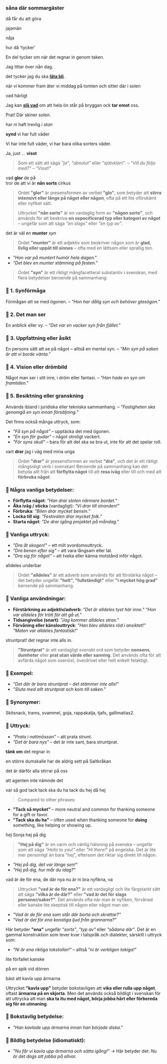 ### såna där sommargäster

då får du att göra

jajamän

nåja

hur då 'tycker'

En del tycker om när det regnar in genom taken.

Jag tittar över nån dag.

det tycker jag du ska **[låta bli](https://sv.wiktionary.org/wiki/l%C3%A5ta_bli)**.

när vi kommer fram äter vi middag på tomten och sitter där i solen

vad härligt

Jag kan [**slå vad**](https://sv.wiktionary.org/wiki/sl%C3%A5_vad#Verb) om att hela ön står på bryggan ock **tar emot** oss.

Prat! Där skiner solen.

har ni haft trevlig *i stan*

**synd** vi har fult väder

Vi har inte fult väder, vi har bara olika sorters väder.

Ja, just ... **visst**
> Som ett sätt att säga _"ja"_, _"absolut"_ eller _"självklart"_. – _"Vill du följa med?"_ – _"Visst!"_

vad **glor** de på<br>
tror de att vi är **nån sorts** cirkus
> Ordet **"glor"** är presensformen av verbet **"glo"**, som betyder att **stirra intensivt eller länge på något eller någon**, ofta på ett lite oförskämt eller nyfiket sätt.
> 
> Uttrycket **"nån sorts"** är en vardaglig form av **"någon sorts"**, och används för att beskriva **en ospecificerad typ eller kategori av något** – ungefär som att säga _"en slags"_ eller _"en typ av"_.

det är väl en **munter** *syn*
> Ordet **"munter"** är ett adjektiv som beskriver någon som är **glad, livlig eller uppåt till sinnes** – ofta med en lättsam eller sprallig ton.
-   _"Hon var på muntert humör hela dagen."_
-   _"Det blev en munter stämning på festen."_

> Ordet **"syn"** är ett riktigt mångfacetterat substantiv i svenskan, med flera betydelser beroende på sammanhang:

### 🔹 1. **Synförmåga**

Förmågan att se med ögonen. – _"Hon har dålig syn och behöver glasögon."_

### 🔹 2. **Det man ser**

En anblick eller vy. – _"Det var en vacker syn från fjället."_

### 🔹 3. **Uppfattning eller åsikt**

En persons sätt att se på något – alltså en mental syn. – _"Min syn på saken är att vi borde vänta."_

### 🔹 4. **Vision eller drömbild**

Något man ser i sitt inre, i dröm eller fantasi. – _"Han hade en syn om framtiden."_

### 🔹 5. **Besiktning eller granskning**

Används ibland i juridiska eller tekniska sammanhang. – _"Fastigheten ska genomgå en syn innan försäljning."_

Det finns också många uttryck, som:
-   _"Få syn på något"_ – upptäcka det med ögonen.
-   _"En syn för gudar"_ – något otroligt vackert.
-   _"För syns skull"_ – bara för att det ska se bra ut, inte för att det spelar roll.

vart **drar** jag i väg med mina unga
> Ordet **"drar"** är presensformen av verbet **"dra"**, och det är ett riktigt mångsidigt verb i svenskan! Beroende på sammanhang kan det betyda allt från att **förflytta något** till att **resa iväg** eller till och med att **förbruka något**.

### 🔹 Några vanliga betydelser:

-   **Förflytta något**: _"Han drar stolen närmare bordet."_
-   **Åka iväg / sticka** (vardagligt): _"Vi drar till stranden!"_
-   **Förbruka**: _"Bilen drar mycket bensin."_
-   **Locka till sig**: _"Festivalen drar mycket folk."_
-   **Starta något**: _"De drar igång projektet på måndag."_

### 🔹 Vanliga uttryck:
-   _"Dra åt skogen!"_ – ett milt svordomsuttryck.
-   _"Dra benen efter sig"_ – att vara långsam eller lat.
-   _"Dra sig för något"_ – att tveka eller känna motstånd inför något.

alldeles underbar

> Ordet **"alldeles"** är ett adverb som används för att förstärka något – det betyder ungefär **"helt", "fullständigt"** eller **"i mycket hög grad"** beroende på sammanhang.

### 🔹 Vanliga användningar:

-   **Förstärkning av adjektiv/adverb**: _"Det är alldeles tyst här inne."_ _"Hon var alldeles för trött för att gå ut."_
-   **Tidsangivelse (snart)**: _"Jag kommer alldeles strax."_
-   **Förvåning eller känslouttryck**: _"Han blev alldeles röd i ansiktet!"_ _"Maten var alldeles fantastisk!"_

struntprat! det regnar inte alls in.
> **"Struntprat"** är ett vardagligt svenskt ord som betyder **nonsens**, **dumheter** eller **prat utan värde eller sanning**. Det används ofta för att avfärda något som oseriöst, överdrivet eller helt enkelt felaktigt.

### 🔹 Exempel:

-   _"Det där är bara struntprat – det stämmer inte alls!"_
-   _"Sluta med allt struntprat och kom till saken."_

### 🔹 Synonymer:

Skitsnack, trams, svammel, goja, rappakalja, tjafs, gallimatias2.

### 🔹 Uttryck:

-   _"Prata i nattmössan"_ – att prata strunt.
-   _"Det är bara nys"_ – det är inte sant, bara struntprat.

**tänk om** det regnar in

en större dumskalle har de aldrig sett på Saltkråkan

det är därför alla stirrar på oss

att agenten inte nämnde det

var så god
tack
tack ska du ha
tack du
hej då
hej

> Compared to other phrases:

-   **"Tack så mycket"** – more neutral and common for thanking someone for a gift or favor.
-   **"Tack ska du ha"** – often used when thanking someone for **doing** something, like helping or showing up.

hej Sonja
hej på dig

> **"Hej på dig"** är en varm och vänlig hälsning på svenska – ungefär som att säga _"Hello to you!"_ eller _"Hi there!"_ på engelska. Det är lite mer personligt än bara "hej", eftersom det riktar sig direkt till någon.
-   _"Hej på dig, det var länge sen!"_
-   _"Hej på dig, hur mår du idag?"_

vad är de för ena, de där nya
nu är ni bra nyfikna, va

> Uttrycket **"vad är de för ena?"** är ett vardagligt och lite färgstarkt sätt att säga **"vilka är de där?"** eller **"vad är det för slags personer/saker?"**. Det används ofta när man är nyfiken, förvånad eller kanske lite skeptisk till någon eller något man ser.
-   _"Vad är de för ena som står där borta och skrattar?"_
-   _"Vad är det för ena konstiga ljud från grannarna?"_

Här betyder **"ena"** ungefär _"sorts"_, _"typ av"_ eller _"sådana där"_. Det är en gammal konstruktion som lever kvar i talspråk och dialekter, särskilt i uttryck som:

-   _"Ni är ena riktiga tokstollar!"_ – alltså _"ni är verkligen tokiga!"_


lite förfallet kanske

på en spik vid dörren

bäst att kavla upp ärmarna

Uttrycket **"kavla upp"** betyder bokstavligen att **vika eller rulla upp något**, oftast **ärmarna på en skjorta**. Men det används också bildligt i svenskan för att uttrycka att man **ska ta itu med något, börja jobba hårt eller förbereda sig för en utmaning**.

### 🔹 Bokstavlig betydelse:

-   _"Han kavlade upp ärmarna innan han började diska."_

### 🔹 Bildlig betydelse (idiomatiskt):

-   _"Nu får vi kavla upp ärmarna och sätta igång!"_ → Här betyder det: _Nu är det dags att jobba på allvar._

<!--stackedit_data:
eyJoaXN0b3J5IjpbMTA4MTQ2ODY3NCwxOTg3MzgwNjksLTIxMj
c3MTQ0ODgsNDMxMjU3MzM1LDk3MDI5NjMxMCwtMTM1MjQwNDY2
Miw0OTgyNzk0ODIsMTAwMjA5NzkyMiwtMTI2ODgzNDg0MCwtOD
g5NDY1NDA2LC0xNzEzNzU0MTMyLDg3Mzk3MjcyMywtMTkxNjQ5
NTUxNSwtMTAyMTY0NzI2OCwtNzcwODEyNTI3LDY1MzI3MzM3MC
wxMzU1NzU4ODc0LDU2NzI3MTE4LDE1NDAxMDM2MTQsNDg3MzYx
Mjg4XX0=
-->